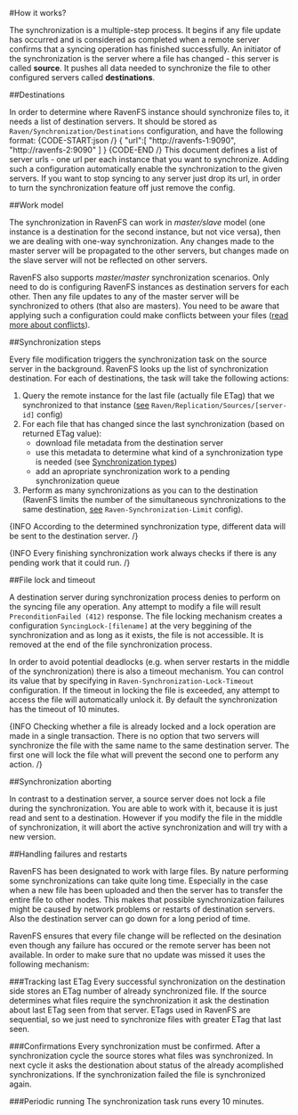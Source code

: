 ﻿#How it works?

The synchronization is a multiple-step process. It begins if any file update has occurred and is considered as completed when a remote server confirms that a syncing operation has finished successfully. An initiator of the synchronization is the server where a file has changed - this server is called **source**. It pushes all data needed to synchronize the file to other configured servers called **destinations**. 

##Destinations

In order to determine where RavenFS instance should synchronize files to, it needs a list of destination servers. It should be stored as `Raven/Synchronization/Destinations` configuration, and have the following format:
{CODE-START:json /}
{
	"url":[
		"http://ravenfs-1:9090",
		"http://ravenfs-2:9090"
	]
}
{CODE-END /}
This document defines a list of server urls - one url per each instance that you want to synchronize. Adding such a configuration automatically enable the synchronization to the given servers. If you want to stop syncing to any server just drop its url, in order to turn the synchronization feature off just remove the config. 

##Work model

The synchronization in RavenFS can work in *master/slave* model (one instance is a destination for the second instance, but not vice versa), then we are dealing with one-way synchronization. Any changes made to the master server will be propagated to the other servers, but changes made on the slave server will not be reflected on other servers. 

RavenFS also supports *master/master* synchronization scenarios. Only need to do is configuring RavenFS instances as destination servers for each other. Then any file updates to any of the master server will be synchronized to others (that also are masters). You need to be aware that applying such a configuration could make conflicts between your files ([read more about conflicts](conflicts)).

##Synchronization steps

Every file modification triggers the synchronization task on the source server in the background. RavenFS looks up the list of synchronization destination. For each of destinations, the task will take the following actions:

1. Query the remote instance for the last file (actually file ETag) that we synchronized to that instance ([see](configurations#ravensynchronizationsourcessource-server-id) `Raven/Replication/Sources/[server-id]` config)
2. For each file that has changed since the last synchronization (based on returned ETag value):
	* download file metadata from the destination server
	* use this metadata to determine what kind of a synchronization type is needed (see [Synchronization types](synchronization-types))
	* add an apropriate synchronization work to a pending synchronization queue
3. Perform as many synchronizations as you can to the destination (RavenFS limits the number of the simultaneous synchronizations to the same destination, [see](configuration#raven-synchronization-limit) `Raven-Synchronization-Limit` config). 

{INFO According to the determined synchronization type, different data will be sent to the destination server. /}

{INFO Every finishing synchronization work always checks if there is any pending work that it could run. /}

##File lock and timeout

A destination server during synchronization process denies to perform on the syncing file any operation. Any attempt to modify a file will result `PreconditionFailed (412)` response. The file locking mechanism creates a configuration `SyncingLock-[filename]` at the very beggining of the synchronization and as long as it exists, the file is not accessible. It is removed at the end of the file synchronization process. 

In order to avoid potential deadlocks (e.g. when server restarts in the middle of the synchronization) there is also a timeout mechanism. You can control its value that by specifying in `Raven-Synchronization-Lock-Timeout` configuration. If the timeout in locking the file is exceeded, any attempt to access the file will automatically unlock it. By default the synchronization has the timeout of 10 minutes.

{INFO Checking whether a file is already locked and a lock operation are made in a single transaction. There is no option that two servers will synchronize the file with the same name to the same destination server. The first one will lock the file what will prevent the second one to perform any action. /}

##Synchronization aborting

In contrast to a destination server, a source server does not lock a file during the synchronization. You are able to work with it, because it is just read and sent to a destination. However if you modify the file in the middle of synchronization, it will abort the active synchronization and will try with a new version.

##Handling failures and restarts

RavenFS has been designated to work with large files. By nature performing some synchronizations can take quite long time. Especially in the case when a new file has been uploaded and then the server has to transfer the entire file to other nodes.
This makes that possible synchronization failures might be caused by network problems or restarts of destination servers. Also the destination server can go down for a long period of time. 

RavenFS ensures that every file change will be reflected on the desination even though any failure has occured or the remote server has been not available. In order to make sure that no update was missed it uses the following mechanism:

###Tracking last ETag
Every successful synchronization on the destination side stores an ETag number of already synchronized file. If the source determines what files require the synchronization it ask the destination about last ETag seen from that server. 
ETags used in RavenFS are sequential, so we just need to synchronize files with greater ETag that last seen.

###Confirmations
Every synchronization must be confirmed. After a synchronization cycle the source stores what files was synchronized. In next cycle it asks the destionation about status of the already acomplished synchronizations. If the synchronization failed the file is synchronized again.

###Periodic running
The synchronization task runs every 10 minutes.
